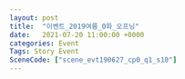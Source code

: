 ```yaml
---
layout: post
title:  "이벤트_2019여름_0화_오프닝"
date:   2021-07-20 11:00:00 +0000
categories: Event
Tags: Story Event
SceneCode: ["scene_evt190627_cp0_q1_s10"]
---
```

